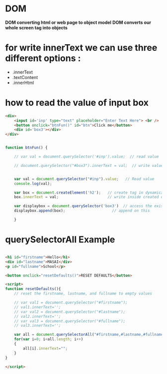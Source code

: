 
# DOM

**DOM converting html or web page to object model**
**DOM converts our whole screen tag into objects**


# for write innerText we can use three different options : 
 - .innerText
 - .textContent
 - .innerHtml
 


# how to read the value of input box

````html
<div>
    <input id='inp' type="text" placeholder="Enter Text Here"> <br />
    <button onclick="btnFun()" id="btn">Click me</button>
    <div id='box3'></div>
</div>

````

````js

function btnFun() {

    // var val = document.querySelector('#inp').value;  // read value

    // document.querySelector("#box3").innerText = val;  // write value


    var val = document.querySelector("#inp").value;   // Read value
    console.log(val);

    var box = document.createElement('h2');   // create tag in dynamically
    box.innerText = val;                      // write inside created dynamic tag

    var displaybox = document.querySelector('box3')  // access the exist container of page
    displaybox.append(box);                     // append on this

    }


````


# querySelectorAll Example

````html

<h1 id="firstname">Hello</h1>
<div id="lastname">MASAI</div>
<p id="fullname">School</p>

<button onclick="resetDefaults()">RESET DEFAULTS</button>

<script>
function resetDefaults(){
    // reset the firstname, lastname, and fullname to empty values

    // var val1 = document.querySelector("#firstname");
    // val1.innerText='';
    // var val2 = document.querySelector("#lastname");
    // val2.innerText='';
    // var val3 = document.querySelector("#fullname");
    // val3.innerText='';

    var all = document.querySelectorAll("#firstname,#lastname,#fullname");
    for(var i=0; i<all.length; i++)
    {
        all[i].innerText="";
    }
}

</script>

````

